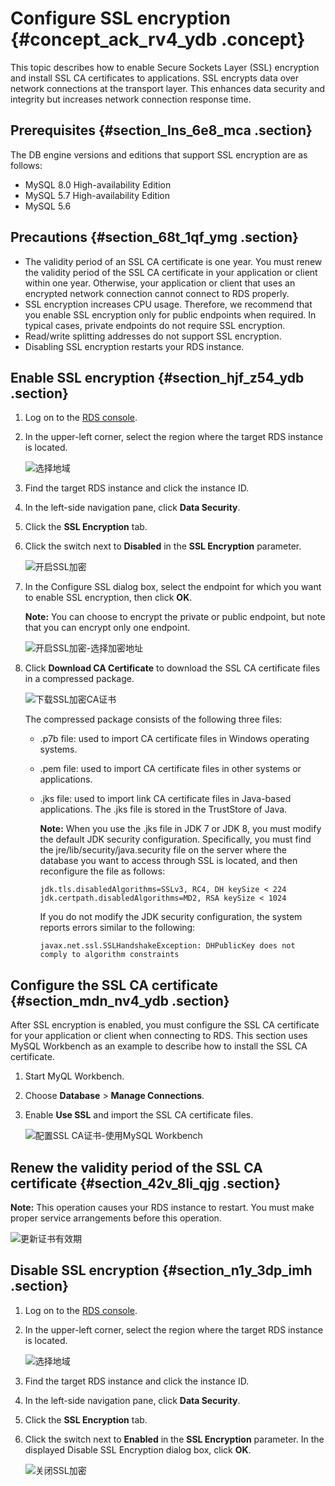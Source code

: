 # Configure SSL encryption {#concept_ack_rv4_ydb .concept}

This topic describes how to enable Secure Sockets Layer \(SSL\) encryption and install SSL CA certificates to applications. SSL encrypts data over network connections at the transport layer. This enhances data security and integrity but increases network connection response time.

## Prerequisites {#section_lns_6e8_mca .section}

The DB engine versions and editions that support SSL encryption are as follows:

-   MySQL 8.0 High-availability Edition
-   MySQL 5.7 High-availability Edition
-   MySQL 5.6

## Precautions {#section_68t_1qf_ymg .section}

-   The validity period of an SSL CA certificate is one year. You must renew the validity period of the SSL CA certificate in your application or client within one year. Otherwise, your application or client that uses an encrypted network connection cannot connect to RDS properly.
-   SSL encryption increases CPU usage. Therefore, we recommend that you enable SSL encryption only for public endpoints when required. In typical cases, private endpoints do not require SSL encryption.
-   Read/write splitting addresses do not support SSL encryption.
-   Disabling SSL encryption restarts your RDS instance.

## Enable SSL encryption {#section_hjf_z54_ydb .section}

1.  Log on to the [RDS console](https://rds.console.aliyun.com/).
2.  In the upper-left corner, select the region where the target RDS instance is located.

    ![选择地域](http://static-aliyun-doc.oss-cn-hangzhou.aliyuncs.com/assets/img/7814/156704203336543_en-US.png)

3.  Find the target RDS instance and click the instance ID.
4.  In the left-side navigation pane, click **Data Security**.
5.  Click the **SSL Encryption** tab.
6.  Click the switch next to **Disabled** in the **SSL Encryption** parameter.

    ![开启SSL加密](http://static-aliyun-doc.oss-cn-hangzhou.aliyuncs.com/assets/img/7949/15670420334147_en-US.png)

7.  In the Configure SSL dialog box, select the endpoint for which you want to enable SSL encryption, then click **OK**.

    **Note:** You can choose to encrypt the private or public endpoint, but note that you can encrypt only one endpoint.

    ![开启SSL加密-选择加密地址](http://static-aliyun-doc.oss-cn-hangzhou.aliyuncs.com/assets/img/7949/15670420344148_en-US.png)

8.  Click **Download CA Certificate** to download the SSL CA certificate files in a compressed package.

    ![下载SSL加密CA证书](http://static-aliyun-doc.oss-cn-hangzhou.aliyuncs.com/assets/img/7949/15670420344149_en-US.png)

    The compressed package consists of the following three files:

    -   .p7b file: used to import CA certificate files in Windows operating systems.
    -   .pem file: used to import CA certificate files in other systems or applications.
    -   .jks file: used to import link CA certificate files in Java-based applications. The .jks file is stored in the TrustStore of Java.

        **Note:** When you use the .jks file in JDK 7 or JDK 8, you must modify the default JDK security configuration. Specifically, you must find the jre/lib/security/java.security file on the server where the database you want to access through SSL is located, and then reconfigure the file as follows:

        ``` {#codeblock_w55_efr_tml}
        jdk.tls.disabledAlgorithms=SSLv3, RC4, DH keySize < 224
        jdk.certpath.disabledAlgorithms=MD2, RSA keySize < 1024
        ```

        If you do not modify the JDK security configuration, the system reports errors similar to the following:

        ``` {#codeblock_lj1_hj3_avl}
        javax.net.ssl.SSLHandshakeException: DHPublicKey does not comply to algorithm constraints
        ```


## Configure the SSL CA certificate {#section_mdn_nv4_ydb .section}

After SSL encryption is enabled, you must configure the SSL CA certificate for your application or client when connecting to RDS. This section uses MySQL Workbench as an example to describe how to install the SSL CA certificate.

1.  Start MyQL Workbench.
2.  Choose **Database** \> **Manage Connections**.
3.  Enable **Use SSL** and import the SSL CA certificate files.

    ![配置SSL CA证书-使用MySQL Workbench](http://static-aliyun-doc.oss-cn-hangzhou.aliyuncs.com/assets/img/7949/15670420344150_en-US.png)


## Renew the validity period of the SSL CA certificate {#section_42v_8li_qjg .section}

**Note:** This operation causes your RDS instance to restart. You must make proper service arrangements before this operation.

![更新证书有效期](http://static-aliyun-doc.oss-cn-hangzhou.aliyuncs.com/assets/img/7949/156704203445367_en-US.png)

## Disable SSL encryption {#section_n1y_3dp_imh .section}

1.  Log on to the [RDS console](https://rds.console.aliyun.com/).
2.  In the upper-left corner, select the region where the target RDS instance is located.

    ![选择地域](http://static-aliyun-doc.oss-cn-hangzhou.aliyuncs.com/assets/img/7814/156704203336543_en-US.png)

3.  Find the target RDS instance and click the instance ID.
4.  In the left-side navigation pane, click **Data Security**.
5.  Click the **SSL Encryption** tab.
6.  Click the switch next to **Enabled** in the **SSL Encryption** parameter. In the displayed Disable SSL Encryption dialog box, click **OK**.

    ![关闭SSL加密](http://static-aliyun-doc.oss-cn-hangzhou.aliyuncs.com/assets/img/41826/156704203457405_en-US.png)


